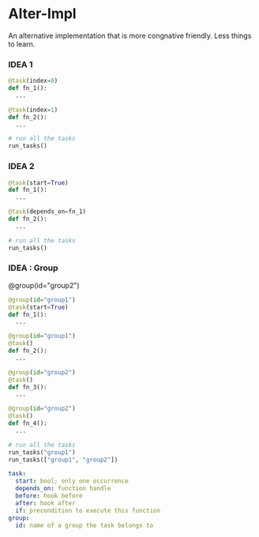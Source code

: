 # Alter-Impl

An alternative implementation that is more congnative friendly. Less things to learn.


### IDEA 1

```python
@task(index=0)
def fn_1():
  ...

@task(index=1)
def fn_2():
  ...

# run all the tasks
run_tasks()
```

### IDEA 2

```python
@task(start=True)
def fn_1():
  ...

@task(depends_on=fn_1)
def fn_2():
  ...

# run all the tasks
run_tasks()
```

### IDEA : Group

@group(id="group2")

```python
@group(id="group1")
@task(start=True)
def fn_1():
  ...

@group(id="group1")
@task()
def fn_2():
  ...

@group(id="group2")
@task()
def fn_3():
  ...

@group(id="group2")
@task()
def fn_4():
  ...

# run all the tasks
run_tasks("group1")
run_tasks(["group1", "group2"])
```

```yml
task:
  start: bool; only one occurrence
  depends_on: function handle
  before: hook before
  after: hook after
  if: precondition to execute this function
group: 
  id: name of a group the task belongs to
```
